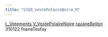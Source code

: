 ```yaml
---
title: "V310_vestePolaireNoire_M"
---
```


[L_Vetements](notes/equipements/L_Vetements.md) [V_VestePolaireNoire](notes/equipements/vetements/V_VestePolaireNoire.md) [rayaneBellon](notes/rayaneBellon.md)\
310122 fnaneTesfay
